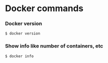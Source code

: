 # Docker commands

### Docker version
```sh
$ docker version
```

### Show info like number of containers, etc
```sh
$ docker info
```
